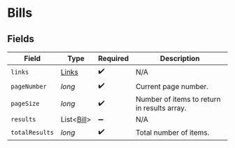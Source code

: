 # Bills


## Fields

| Field                                       | Type                                        | Required                                    | Description                                 |
| ------------------------------------------- | ------------------------------------------- | ------------------------------------------- | ------------------------------------------- |
| `links`                                     | [Links](../../models/shared/Links.md)       | :heavy_check_mark:                          | N/A                                         |
| `pageNumber`                                | *long*                                      | :heavy_check_mark:                          | Current page number.                        |
| `pageSize`                                  | *long*                                      | :heavy_check_mark:                          | Number of items to return in results array. |
| `results`                                   | List<[Bill](../../models/shared/Bill.md)>   | :heavy_minus_sign:                          | N/A                                         |
| `totalResults`                              | *long*                                      | :heavy_check_mark:                          | Total number of items.                      |
